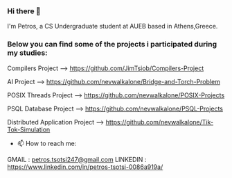 ### Hi there 👋

I'm Petros, a CS Undergraduate student at AUEB based in Athens,Greece.


### Below you can find some of the projects i participated during my studies: 

Compilers Project --> https://github.com/JimTsiob/Compilers-Project

AI Project --> https://github.com/nevwalkalone/Bridge-and-Torch-Problem

POSIX Threads Project --> https://github.com/nevwalkalone/POSIX-Projects

PSQL Database Project --> https://github.com/nevwalkalone/PSQL-Projects

Distributed Application Project --> https://github.com/nevwalkalone/Tik-Tok-Simulation

- 📫 How to reach me:

GMAIL : petros.tsotsi247@gmail.com
LINKEDIN : https://www.linkedin.com/in/petros-tsotsi-0086a919a/





<!--
**Petros247/Petros247** is a ✨ _special_ ✨ repository because its `README.md` (this file) appears on your GitHub profile.



Here are some ideas to get you started:

- 🔭 I’m currently working on ...
- 🌱 I’m currently learning ...
- 👯 I’m looking to collaborate on ...
- 🤔 I’m looking for help with ...
- 💬 Ask me about ...
- 📫 How to reach me: ...
- 😄 Pronouns: ...
- ⚡ Fun fact: ...
-->
